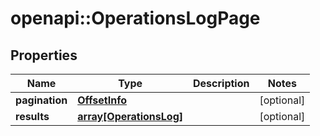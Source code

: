 # openapi::OperationsLogPage


## Properties
Name | Type | Description | Notes
------------ | ------------- | ------------- | -------------
**pagination** | [**OffsetInfo**](OffsetInfo.md) |  | [optional] 
**results** | [**array[OperationsLog]**](OperationsLog.md) |  | [optional] 


